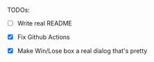 TODOs:
- [ ] Write real README 
- [x] Fix Github Actions
- [x] Make Win/Lose box a real dialog that's pretty

